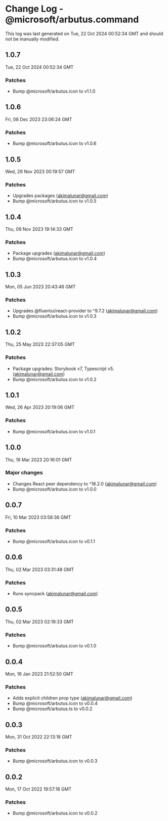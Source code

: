 # Change Log - @microsoft/arbutus.command

This log was last generated on Tue, 22 Oct 2024 00:52:34 GMT and should not be manually modified.

<!-- Start content -->

## 1.0.7

Tue, 22 Oct 2024 00:52:34 GMT

### Patches

- Bump @microsoft/arbutus.icon to v1.1.0

## 1.0.6

Fri, 08 Dec 2023 23:06:24 GMT

### Patches

- Bump @microsoft/arbutus.icon to v1.0.6

## 1.0.5

Wed, 29 Nov 2023 00:19:57 GMT

### Patches

- Upgrades packages (akimalunar@gmail.com)
- Bump @microsoft/arbutus.icon to v1.0.5

## 1.0.4

Thu, 09 Nov 2023 19:14:33 GMT

### Patches

- Package upgrades (akimalunar@gmail.com)
- Bump @microsoft/arbutus.icon to v1.0.4

## 1.0.3

Mon, 05 Jun 2023 20:43:46 GMT

### Patches

- Upgrades @fluentui/react-provider to ^9.7.2 (akimalunar@gmail.com)
- Bump @microsoft/arbutus.icon to v1.0.3

## 1.0.2

Thu, 25 May 2023 22:37:05 GMT

### Patches

- Package upgrades: Storybook v7, Typescript v5. (akimalunar@gmail.com)
- Bump @microsoft/arbutus.icon to v1.0.2

## 1.0.1

Wed, 26 Apr 2023 20:19:06 GMT

### Patches

- Bump @microsoft/arbutus.icon to v1.0.1

## 1.0.0

Thu, 16 Mar 2023 20:16:01 GMT

### Major changes

- Changes React peer dependency to ^18.2.0 (akimalunar@gmail.com)
- Bump @microsoft/arbutus.icon to v1.0.0

## 0.0.7

Fri, 10 Mar 2023 03:58:36 GMT

### Patches

- Bump @microsoft/arbutus.icon to v0.1.1

## 0.0.6

Thu, 02 Mar 2023 03:31:48 GMT

### Patches

- Runs syncpack (akimalunar@gmail.com)

## 0.0.5

Thu, 02 Mar 2023 02:19:33 GMT

### Patches

- Bump @microsoft/arbutus.icon to v0.1.0

## 0.0.4

Mon, 16 Jan 2023 21:52:50 GMT

### Patches

- Adds explicit children prop type (akimalunar@gmail.com)
- Bump @microsoft/arbutus.icon to v0.0.4
- Bump @microsoft/arbutus.ts to v0.0.2

## 0.0.3

Mon, 31 Oct 2022 22:13:18 GMT

### Patches

- Bump @microsoft/arbutus.icon to v0.0.3

## 0.0.2

Mon, 17 Oct 2022 19:57:18 GMT

### Patches

- Bump @microsoft/arbutus.icon to v0.0.2
